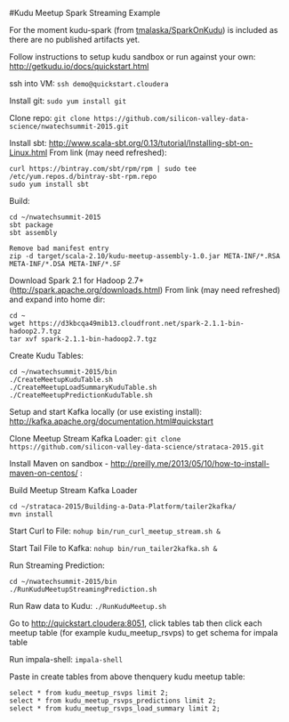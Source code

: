 #Kudu Meetup Spark Streaming Example

For the moment kudu-spark (from [tmalaska/SparkOnKudu](https://github.com/tmalaska/SparkOnKudu)) is included as there are no published artifacts yet.

Follow instructions to setup kudu sandbox or run against your own:
http://getkudu.io/docs/quickstart.html

ssh into VM:
`ssh demo@quickstart.cloudera`

Install git:
`sudo yum install git`

Clone repo:
`git clone https://github.com/silicon-valley-data-science/nwatechsummit-2015.git`

Install sbt:
http://www.scala-sbt.org/0.13/tutorial/Installing-sbt-on-Linux.html
From link (may need refreshed):
```
curl https://bintray.com/sbt/rpm/rpm | sudo tee /etc/yum.repos.d/bintray-sbt-rpm.repo
sudo yum install sbt
```

Build:
```
cd ~/nwatechsummit-2015
sbt package
sbt assembly

Remove bad manifest entry
zip -d target/scala-2.10/kudu-meetup-assembly-1.0.jar META-INF/*.RSA META-INF/*.DSA META-INF/*.SF
```

Download Spark 2.1 for Hadoop 2.7+ (http://spark.apache.org/downloads.html)
From link (may need refreshed) and expand into home dir:
```
cd ~
wget https://d3kbcqa49mib13.cloudfront.net/spark-2.1.1-bin-hadoop2.7.tgz
tar xvf spark-2.1.1-bin-hadoop2.7.tgz
```

Create Kudu Tables:
```
cd ~/nwatechsummit-2015/bin
./CreateMeetupKuduTable.sh
./CreateMeetupLoadSummaryKuduTable.sh
./CreateMeetupPredictionKuduTable.sh
```

Setup and start Kafka locally (or use existing install):
http://kafka.apache.org/documentation.html#quickstart

Clone Meetup Stream Kafka Loader:
`git clone https://github.com/silicon-valley-data-science/strataca-2015.git`

Install Maven on sandbox - http://preilly.me/2013/05/10/how-to-install-maven-on-centos/ :

Build Meetup Stream Kafka Loader
```
cd ~/strataca-2015/Building-a-Data-Platform/tailer2kafka/
mvn install
```

Start Curl to File:
`nohup bin/run_curl_meetup_stream.sh &`

Start Tail File to Kafka:
`nohup bin/run_tailer2kafka.sh &`

Run Streaming Prediction:
```
cd ~/nwatechsummit-2015/bin
./RunKuduMeetupStreamingPrediction.sh
```

Run Raw data to Kudu:
`./RunKuduMeetup.sh`

Go to http://quickstart.cloudera:8051, click tables tab then click each meetup table (for example  kudu_meetup_rsvps) to get schema for impala table

Run impala-shell:
`impala-shell`

Paste in create tables from above thenquery kudu meetup table:
```
select * from kudu_meetup_rsvps limit 2;
select * from kudu_meetup_rsvps_predictions limit 2;
select * from kudu_meetup_rsvps_load_summary limit 2;
```

